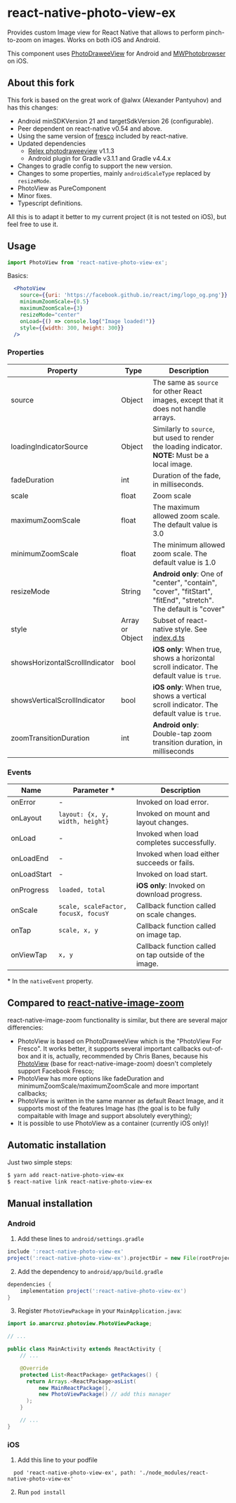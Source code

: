 # react-native-photo-view-ex

Provides custom Image view for React Native that allows to perform pinch-to-zoom on images. Works on both iOS and Android.

This component uses [PhotoDraweeView](https://github.com/ongakuer/PhotoDraweeView) for Android and [MWPhotobrowser](https://github.com/mwaterfall/MWPhotoBrowser) on iOS.

## About this fork

This fork is based on the great work of @alwx (Alexander Pantyuhov) and has this changes:

* Android minSDKVersion 21 and targetSdkVersion 26 (configurable).
* Peer dependent on react-native v0.54 and above.
* Using the same version of [fresco](https://github.com/facebook/fresco) included by react-native.
* Updated dependencies
  - [Relex photodraweeview](https://github.com/ongakuer/PhotoDraweeView) v1.1.3
  - Android plugin for Gradle v3.1.1 and Gradle v4.4.x
* Changes to gradle config to support the new version.
* Changes to some properties, mainly `androidScaleType` replaced by `resizeMode`.
* PhotoView as PureComponent
* Minor fixes.
* Typescript definitions.

All this is to adapt it better to my current project (it is not tested on iOS), but feel free to use it.

## Usage

```javascript
import PhotoView from 'react-native-photo-view-ex';
```

Basics:

```jsx
  <PhotoView
    source={{uri: 'https://facebook.github.io/react/img/logo_og.png'}}
    minimumZoomScale={0.5}
    maximumZoomScale={3}
    resizeMode="center"
    onLoad={() => console.log("Image loaded!")}
    style={{width: 300, height: 300}}
  />
```

### Properties

| Property | Type | Description |
|-----------------|----------|--------------------------------------------------------------|
| source | Object | The same as `source` for other React images, except that it does not handle arrays. |
| loadingIndicatorSource | Object | Similarly to `source`, but used to render the loading indicator.<br>__NOTE:__ Must be a local image. |
| fadeDuration | int | Duration of the fade, in milliseconds. |
| scale | float | Zoom scale |
| maximumZoomScale | float | The maximum allowed zoom scale. The default value is 3.0 |
| minimumZoomScale | float | The minimum allowed zoom scale. The default value is 1.0 |
| resizeMode | String | **Android only**: One of "center", "contain", "cover", "fitStart", "fitEnd", "stretch". The default is "cover" |
| style | Array or Object | Subset of react-native style. See [index.d.ts](https://github.com/aMarCruz/react-native-photo-view/blob/dev/index.d.ts) |
| showsHorizontalScrollIndicator | bool | **iOS only**: When true, shows a horizontal scroll indicator. The default value is `true`. |
| showsVerticalScrollIndicator | bool | **iOS only**: When true, shows a vertical scroll indicator. The default value is `true`. |
| zoomTransitionDuration | int | **Android only**: Double-tap zoom transition duration, in milliseconds |

### Events

| Name | Parameter \* | Description |
|-----------------|----------|--------------------------------------------------------------|
| onError | - | Invoked on load error.
| onLayout | `layout: {x, y, width, height}` | Invoked on mount and layout changes.
| onLoad | - | Invoked when load completes successfully.
| onLoadEnd | - | Invoked when load either succeeds or fails.
| onLoadStart | - | Invoked on load start.
| onProgress | `loaded, total` | **iOS only**: Invoked on download progress. |
| onScale | `scale, scaleFactor, focusX, focusY` | Callback function called on scale changes.
| onTap | `scale, x, y` | Callback function called on image tap.
| onViewTap | `x, y` | Callback function called on tap outside of the image.

\* In the `nativeEvent` property.

## Compared to [react-native-image-zoom](https://github.com/Anthonyzou/react-native-image-zoom)

react-native-image-zoom functionality is similar, but there are several major differencies:

* PhotoView is based on PhotoDraweeView which is the "PhotoView For Fresco". It works better, it supports several
important callbacks out-of-box and it is, actually, recommended by Chris Banes, because his
[PhotoView](https://github.com/chrisbanes/PhotoView) (base for react-native-image-zoom) doesn't completely
support Facebook Fresco;
* PhotoView has more options like fadeDuration and minimumZoomScale/maximumZoomScale and more important callbacks;
* PhotoView is written in the same manner as default React Image, and it supports most of the
features Image has (the goal is to be fully compaitable with Image and support absolutely everything);
* It is possible to use PhotoView as a container (currently iOS only)!

## Automatic installation

Just two simple steps:

```bash
$ yarn add react-native-photo-view-ex
$ react-native link react-native-photo-view-ex
```

## Manual installation


### Android

1. Add these lines to `android/settings.gradle`

```groovy
include ':react-native-photo-view-ex'
project(':react-native-photo-view-ex').projectDir = new File(rootProject.projectDir, '../node_modules/react-native-photo-view-ex/android')
```

2. Add the dependency to `android/app/build.gradle`

```groovy
dependencies {
    implementation project(':react-native-photo-view-ex')
}
```

3. Register `PhotoViewPackage` in your `MainApplication.java`:

```java
import io.amarcruz.photoview.PhotoViewPackage;

// ...

public class MainActivity extends ReactActivity {
    // ...

    @Override
    protected List<ReactPackage> getPackages() {
      return Arrays.<ReactPackage>asList(
          new MainReactPackage(),
          new PhotoViewPackage() // add this manager
      );
    }

    // ...
}
```

### iOS
1. Add this line to your podfile
```
  pod 'react-native-photo-view-ex', path: './node_modules/react-native-photo-view-ex'
```

2. Run `pod install`
